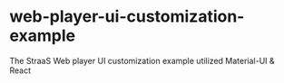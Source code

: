 # web-player-ui-customization-example
The StraaS Web player UI customization example utilized Material-UI &amp; React
